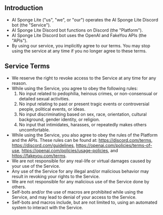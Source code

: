 ## Introduction

- AI Sponge Lite ("us", "we", or "our") operates the AI Sponge Lite Discord bot (the "Service").
- AI Sponge Lite Discord bot functions on Discord (the "Platform").
- AI Sponge Lite Discord bot uses the OpenAI and FakeYou APIs (the "APIs").
- By using our service, you implicitly agree to our terms. You may stop using the service at any time if you no longer
  agree to these terms.

## Service Terms

- We reserve the right to revoke access to the Service at any time for any reason.
- While using the Service, you agree to obey the following rules:
  1. No input related to pedophilia, heinous crimes, or non-consensual or detailed sexual activities.
  2. No input relating to past or present tragic events or controversial people, political events, or ideas.
  3. No input discriminating based on sex, race, orientation, cultural background, gender identity, or religion.
  4. No input that intimidates, harasses, or repeatedly makes others uncomfortable.
- While using the Service, you also agree to obey the rules of the Platform and the APIs. These rules can be found
  at: https://discord.com/terms, https://discord.com/guidelines, https://openai.com/policies/terms-of-use,
  https://openai.com/policies/usage-policies, and https://fakeyou.com/terms.
- We are not responsible for any real-life or virtual damages caused by your use of the Service.
- Any use of the Service for any illegal and/or malicious behavior may result in revoking your rights to the Service.
- We are not responsible for any malicious use of the Service done by others.
- Self-bots and/or the use of macros are prohibited while using the Service, and may lead to denial of your access to the
  Service.
- Self-bots and macros include, but are not limited to, using an automated system to interact with the Service.
